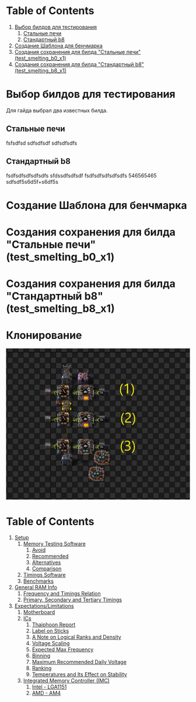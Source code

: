 # Table of Contents

1. [Выбор билдов для тестирования](#Выбор-билдов-для-тестирования)
   1. [Стальные печи](#Стальные-печи)
   2. [Стандартный b8](#Стандартный-b8)
2. [Создание Шаблона для бенчмарка](#Создание-Шаблона-для-бенчмарка)
3. [Создания сохранения для билда "Стальные печи" (test_smelting_b0_x1)](#Создания-сохранения-для-билда-"Стальные-печи"-(test_smelting_b0_x1))
4. [Создания сохранения для билда "Стандартный b8" (test_smelting_b8_x1)](Создания-сохранения-для-билда-"Стандартный-b8"-(test_smelting_b8_x1))

# Выбор билдов для тестирования
Для гайда выбрал два известных билда.
## Стальные печи

fsfsdfsd
sdfsdfsdf
sdfsdfsdfs


## Стандартный b8

fsdfsdfsdfsdfsdfs
sfdssdfsdfsdf
fsdfsdfsdfsdfsdfs
546565465
sdfsdf5s6d5f+s6df5s


# Создание Шаблона для бенчмарка
# Создания сохранения для билда "Стальные печи" (test_smelting_b0_x1)
# Создания сохранения для билда "Стандартный b8" (test_smelting_b8_x1)
# Клонирование





![alt text](img/test_1.png "Описание будет тут")


# Table of Contents
1. [Setup](#setup)
   1. [Memory Testing Software](#memory-testing-software)
      1. [Avoid](#avoid)
      2. [Recommended](#recommended)
      3. [Alternatives](#alternatives)
      4. [Comparison](#comparison)
   2. [Timings Software](#timings-software)
   3. [Benchmarks](#benchmarks)
2. [General RAM Info](#general-ram-info)
   1. [Frequency and Timings Relation](#frequency-and-timings-relation)
   2. [Primary, Secondary and Tertiary Timings](#primary-secondary-and-tertiary-timings)
3. [Expectations/Limitations](#expectationslimitations)
   1. [Motherboard](#motherboard)
   2. [ICs](#integrated-circuits-ics)
      1. [Thaiphoon Report](#thaiphoon-report)
      2. [Label on Sticks](#label-on-sticks)
      3. [A Note on Logical Ranks and Density](#a-note-on-logical-ranks-and-density)
      4. [Voltage Scaling](#voltage-scaling)
      5. [Expected Max Frequency](#expected-max-frequency)
      6. [Binning](#binning)
      7. [Maximum Recommended Daily Voltage](#maximum-recommended-daily-voltage)
      8. [Ranking](#ranking)
      9. [Temperatures and Its Effect on Stability](#temperatures-and-its-effect-on-stability)
   3. [Integrated Memory Controller (IMC)](#integrated-memory-controller-imc)
      1. [Intel - LGA1151](#intel---lga1151)
      2. [AMD - AM4](#amd---am4)
